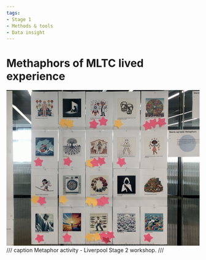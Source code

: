 ```yaml
---
tags:
- Stage 1
- Methods & tools
- Data insight
---
```


# Methaphors of MLTC lived experience

![Metaphors](../assets/S2-metaphors.jpg)
/// caption
Metaphor activity - Liverpool Stage 2 workshop.
///
